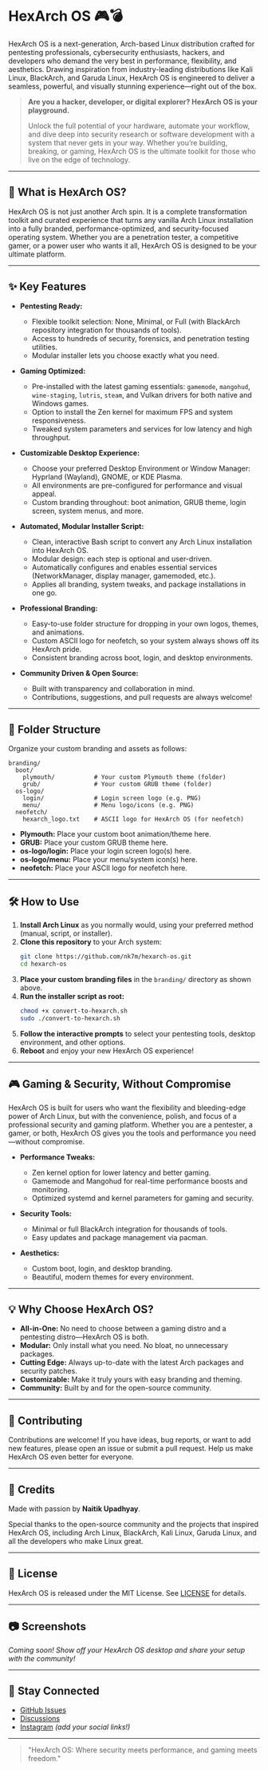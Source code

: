 # HexArch OS 🎮💣

HexArch OS is a next-generation, Arch-based Linux distribution crafted for pentesting professionals, cybersecurity enthusiasts, hackers, and developers who demand the very best in performance, flexibility, and aesthetics. Drawing inspiration from industry-leading distributions like Kali Linux, BlackArch, and Garuda Linux, HexArch OS is engineered to deliver a seamless, powerful, and visually stunning experience—right out of the box.

> **Are you a hacker, developer, or digital explorer? HexArch OS is your playground.**
> 
> Unlock the full potential of your hardware, automate your workflow, and dive deep into security research or software development with a system that never gets in your way. Whether you’re building, breaking, or gaming, HexArch OS is the ultimate toolkit for those who live on the edge of technology.

---

## 🚀 What is HexArch OS?

HexArch OS is not just another Arch spin. It is a complete transformation toolkit and curated experience that turns any vanilla Arch Linux installation into a fully branded, performance-optimized, and security-focused operating system. Whether you are a penetration tester, a competitive gamer, or a power user who wants it all, HexArch OS is designed to be your ultimate platform.

---

## ✨ Key Features

- **Pentesting Ready:**
  - Flexible toolkit selection: None, Minimal, or Full (with BlackArch repository integration for thousands of tools).
  - Access to hundreds of security, forensics, and penetration testing utilities.
  - Modular installer lets you choose exactly what you need.

- **Gaming Optimized:**
  - Pre-installed with the latest gaming essentials: `gamemode`, `mangohud`, `wine-staging`, `lutris`, `steam`, and Vulkan drivers for both native and Windows games.
  - Option to install the Zen kernel for maximum FPS and system responsiveness.
  - Tweaked system parameters and services for low latency and high throughput.

- **Customizable Desktop Experience:**
  - Choose your preferred Desktop Environment or Window Manager: Hyprland (Wayland), GNOME, or KDE Plasma.
  - All environments are pre-configured for performance and visual appeal.
  - Custom branding throughout: boot animation, GRUB theme, login screen, system menus, and more.

- **Automated, Modular Installer Script:**
  - Clean, interactive Bash script to convert any Arch Linux installation into HexArch OS.
  - Modular design: each step is optional and user-driven.
  - Automatically configures and enables essential services (NetworkManager, display manager, gamemoded, etc.).
  - Applies all branding, system tweaks, and package installations in one go.

- **Professional Branding:**
  - Easy-to-use folder structure for dropping in your own logos, themes, and animations.
  - Custom ASCII logo for neofetch, so your system always shows off its HexArch pride.
  - Consistent branding across boot, login, and desktop environments.

- **Community Driven & Open Source:**
  - Built with transparency and collaboration in mind.
  - Contributions, suggestions, and pull requests are always welcome!

---

## 📁 Folder Structure

Organize your custom branding and assets as follows:

```
branding/
  boot/
    plymouth/           # Your custom Plymouth theme (folder)
    grub/               # Your custom GRUB theme (folder)
  os-logo/
    login/              # Login screen logo (e.g. PNG)
    menu/               # Menu logo/icons (e.g. PNG)
  neofetch/
    hexarch_logo.txt    # ASCII logo for HexArch OS (for neofetch)
```

- **Plymouth:** Place your custom boot animation/theme here.
- **GRUB:** Place your custom GRUB theme here.
- **os-logo/login:** Place your login screen logo(s) here.
- **os-logo/menu:** Place your menu/system icon(s) here.
- **neofetch:** Place your ASCII logo for neofetch here.

---

## 🛠️ How to Use

1. **Install Arch Linux** as you normally would, using your preferred method (manual, script, or installer).
2. **Clone this repository** to your Arch system:
   ```bash
   git clone https://github.com/nk7m/hexarch-os.git
   cd hexarch-os
   ```
3. **Place your custom branding files** in the `branding/` directory as shown above.
4. **Run the installer script as root:**
   ```bash
   chmod +x convert-to-hexarch.sh
   sudo ./convert-to-hexarch.sh
   ```
5. **Follow the interactive prompts** to select your pentesting tools, desktop environment, and other options.
6. **Reboot** and enjoy your new HexArch OS experience!

---

## 🎮 Gaming & Security, Without Compromise

HexArch OS is built for users who want the flexibility and bleeding-edge power of Arch Linux, but with the convenience, polish, and focus of a professional security and gaming platform. Whether you are a pentester, a gamer, or both, HexArch OS gives you the tools and performance you need—without compromise.

- **Performance Tweaks:**
  - Zen kernel option for lower latency and better gaming.
  - Gamemode and Mangohud for real-time performance boosts and monitoring.
  - Optimized systemd and kernel parameters for gaming and security.

- **Security Tools:**
  - Minimal or full BlackArch integration for thousands of tools.
  - Easy updates and package management via pacman.

- **Aesthetics:**
  - Custom boot, login, and desktop branding.
  - Beautiful, modern themes for every environment.

---

## 💡 Why Choose HexArch OS?

- **All-in-One:** No need to choose between a gaming distro and a pentesting distro—HexArch OS is both.
- **Modular:** Only install what you need. No bloat, no unnecessary packages.
- **Cutting Edge:** Always up-to-date with the latest Arch packages and security patches.
- **Customizable:** Make it truly yours with easy branding and theming.
- **Community:** Built by and for the open-source community.

---

## 🤝 Contributing

Contributions are welcome! If you have ideas, bug reports, or want to add new features, please open an issue or submit a pull request. Help us make HexArch OS even better for everyone.

---

## 🙏 Credits

Made with passion by **Naitik Upadhyay**.

Special thanks to the open-source community and the projects that inspired HexArch OS, including Arch Linux, BlackArch, Kali Linux, Garuda Linux, and all the developers who make Linux great.

---

## 📜 License

HexArch OS is released under the MIT License. See [LICENSE](LICENSE) for details.

---

## 📷 Screenshots

*Coming soon! Show off your HexArch OS desktop and share your setup with the community!*

---

## 📣 Stay Connected

- [GitHub Issues](https://github.com/NK7m/hexarch-os/issues)
- [Discussions](https://github.com/NK7m/hexarch-os/discussions)
- [Instagram](https://instagram.com/naitik_7m) *(add your social links!)*

---

> "HexArch OS: Where security meets performance, and gaming meets freedom."

